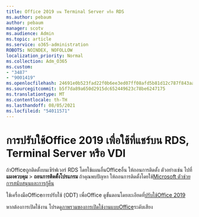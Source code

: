 ```yaml
---
title: Office 2019 บน Terminal Server หรือ RDS
ms.author: pebaum
author: pebaum
manager: scotv
ms.audience: Admin
ms.topic: article
ms.service: o365-administration
ROBOTS: NOINDEX, NOFOLLOW
localization_priority: Normal
ms.collection: Adm_O365
ms.custom:
- "3487"
- "9001419"
ms.openlocfilehash: 24691e0b523fad22f0b6ee3ed07ff08afd5b81d12c787f843aa94c5b6835915b
ms.sourcegitcommit: b5f7da89a650d2915dc652449623c78be6247175
ms.translationtype: MT
ms.contentlocale: th-TH
ms.lasthandoff: 08/05/2021
ms.locfileid: "54011571"
---
```

# <a name="deploying-office-2019-for-shared-use-on-rds-terminal-server-or-vdi"></a>การปรับใช้Office 2019 เพื่อใช้ที่แชร์บน RDS, Terminal Server หรือ VDI

ถ้าOfficeถูกติดตั้งบนเซิร์ฟเวอร์ RDS โดยใช้แผนอื่นOfficeอื่น ให้ถอนการติดตั้ง ตัวอย่างเช่น ไปที่ **แผงควบคุม**  >  **ถอนการติดตั้งโปรแกรม** ถ้าคุณพบปัญหา ให้ถอนการติดตั้งโดยใช้[Microsoft ตัวช่วยการสนับสนุนและการกู้คืน](https://aka.ms/SARA-OfficeUninstall-Alchemy) 

ใช้เครื่องมือOfficeการปรับใช้ (ODT) เพื่อOffice ดูขั้นตอนโดยละเอียดที่[ปรับใช้Office 2019](https://docs.microsoft.com/deployoffice/office2019/deploy)

หากต้องการเปิดใช้งาน โปรดดู[ภาพรวมของการเปิดใช้งานแบบOffice](https://docs.microsoft.com/deployoffice/vlactivation/plan-volume-activation-of-office)ระดับเสียง
